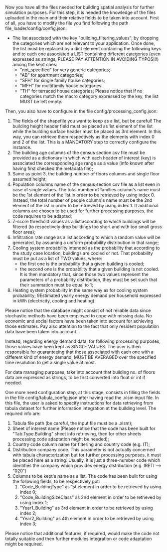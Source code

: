 Now you have all the files needed for building spatial analysis for further simulation purposes.
For this step, it is needed the knowledge of the files uploaded in the main and their relative fields to be taken into account.
First of all, you have to modify the file you find following the path file_loader/config/config.json: 

- The list associated with the key "building_filtering_values", by dropping the categories which are not relevant to your application.
Once done, the list must be replaced by a dict element containing the following keys and to each one associated a LIST containing different categories (even expressed as strings, PLEASE PAY ATTENTION IN AVOIDING TYPOS!!!) among the kept ones:
  - "not_specified" for very generic categories;
  - "AB" for apartment categories;
  - "SFH" for single family house categories;
  - "MFH" for multifamily house categories.
  - "TH" for terraced house categories;
Please notice that if no categories match the macro category expressed by the key, the list MUST be left empty.

Then, you also have to configure in the file config/processing_config.json:

1) The fields of the shapefile you want to keep as a list, but be careful! 
The building height header field must be placed as 1st element of the list while the building surface header must be placed as 3rd element.
In this way, you can retrieve them respectively as the elements with index 0 and 2 of the list.
This is a MANDATORY step to correctly configure the instance.
2) The building age columns of the census section csv file must be provided as a dictionary in which with each header of interest (key) is associated the corresponding age range as a value (info known after having first checked the metadata file); 
3) Same as point 3, the building number of floors columns and single floor assumed height;
4) Population columns name of the census section csv file as a list even in case of single values. 
The total number of families column's name must be the 1st element of the list in order to be retrieved by using index 0.
Instead, the total number of people column's name must be the 2nd element of the list in order to be retrieved by using index 1.
If additional columns are chosen to be used for further processing purposes, the code requires to be adapted;
5) Z-score threshold values as a list according to which buildings will be filtered (to respectively drop buildings too short and with too small gross floor area);
6) Infiltration rate range as a list according to which a random value will be generated, by assuming a uniform probability distribution in that range;
7) Cooling system probability intended as the probability that according to the study case location, buildings are cooled or not.
That probability must be put as a list of TWO values, where:
   - the first one is the probability that a given building is cooled;
   - the second one is the probability that a given building is not cooled.
It is then mandatory that, since those two values represent the parameters of a probability distribution, they must be set such that their summation must be equal to 1;
8) Heating system probability in the same way as for cooling system probability;
9Estimated yearly energy demand per household expressed in kWh (electricity, cooling and heating).

Please notice that the database might consist of not reliable data since stochastic methods have been employed to cope with missing data.
No economic and social factors have been taken into account for achieving those estimates.
Pay also attention to the fact that only resident population data have been taken into account.

Instead, regarding energy demand data, for following processing purposes, those values have been kept as SINGLE VALUES. 
The user is then responsible for guaranteeing that those associated with each one with a different kind of energy demand, MUST BE AVERAGED 
over the specified time resolution to get a single value at most.

For data managing purposes, take into account that building no. of floors data are expressed as strings, to be first converted into float or int if needed. 

One more need configuration step, at this stage, consists in filling the fields in the file config/tabula_config.json after having read the .xlsm input file.
In this file, the user is asked to specify instructions for data retrieving from tabula dataset for further information integration at the building level.
The required info are:

1) Tabula file path (be careful, the input file must be a .xlsm);
2) Sheet of interest name (Please notice that the code has been built for "Tab.Type.Building" sheet info retrieving, then for other sheets processing code adaptation might be needed);
3) Country code column name for filtering and country code (e.g. IT);
4) Distribution company code. This parameter is not actually concerned with tabula characterization but for further processing purposes, it must be placed here as a string. 
Usually, it is just a three-number code which identifies the company which provides energy distribution (e.g. IRETI --> "020")
5) Columns to be kept's name as a list. The code has been built for using the following fields, to be respectively put:
   1) "Code_BuildingType" as 1st element in order to be retrieved by using index 0;
   2) "Code_BuildingSizeClass" as 2nd element in order to be retrieved by using index 1;
   3) "Year1_Building" as 3rd element in order to be retrieved by using index 2;
   4) "Year2_Building" as 4th element in order to be retrieved by using index 3;

Please notice that additional features, if required, would make the code not totally suitable and then further modules integration or code adaptation might be required.